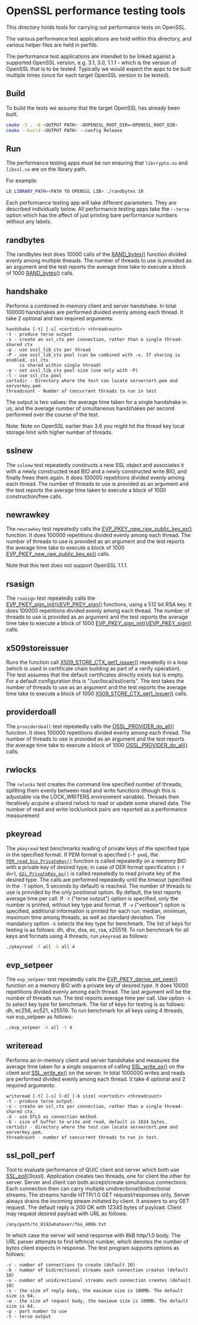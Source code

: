 # OpenSSL performance testing tools

This directory holds tools for carrying out performance tests on OpenSSL.

The various performance test applications are held within this directory, and
various helper files are held in perflib.

The performance test applications are intended to be linked against a supported
OpenSSL version, e.g. 3.1, 3.0, 1.1.1 - which is the version of OpenSSL that
is to be tested. Typically we would expect the apps to be built multiple times
(once for each target OpenSSL version to be tested).

## Build

To build the tests we assume that the target OpenSSL has already been built.

```sh
cmake -S . -B <OUTPUT PATH> -DOPENSSL_ROOT_DIR=<OPENSSL_ROOT_DIR>
cmake --build <OUTPUT PATH> --config Release
```

## Run

The performance testing apps must be run ensuring that `libcrypto.so` and
`libssl.so` are on the library path.

For example:

```sh
LD_LIBRARY_PATH=<PATH TO OPENSSL LIB> ./randbytes 10
```

Each performance testing app will take different parameters. They are described
individually below. All performance testing apps take the `--terse` option
which has the affect of just printing bare performance numbers without any
labels.

## randbytes

The randbytes test does 10000 calls of the [RAND_bytes()](https://docs.openssl.org/master/man3/RAND_bytes/) function divided
evenly among multiple threads. The number of threads to use is provided as
an argument and the test reports the average time take to execute a block of
1000 [RAND_bytes()](https://docs.openssl.org/master/man3/RAND_bytes/) calls.

## handshake

Performs a combined in-memory client and server handshake. In total 100000
handshakes are performed divided evenly among each thread. It take 2 optional
and two required arguments:

```
handshake [-t] [-s] <certsdir> <threadcount>
-t - produce terse output
-s - create an ssl_ctx per connection, rather than a single thread-shared ctx
-p - use ossl_lib_ctx per thread
-P - use ossl_lib_ctx pool (can be combined with -s. If sharing is enabled, ssl_ctx
     is shared within single thread)
-o - set ossl_lib_ctx pool size (use only with -P)
-l - use ssl_ctx pool
certsdir - Directory where the test can locate servercert.pem and serverkey.pem
threadcount - Number of concurrent threads to run in test
```

The output is two values: the average time taken for a single handshake in us,
and the average number of simultaneous handshakes per second performed over the
course of the test.

Note: Note on OpenSSL earlier than 3.6 you might hit the thread key local storage
limit with higher number of threads.

## sslnew

The `sslnew` test repeatedly constructs a new SSL object and associates it with a
newly constructed read BIO and a newly constructed write BIO, and finally frees
them again. It does 100000 repetitions divided evenly among each thread.
The number of threads to use is provided as an argument and the test
reports the average time taken to execute a block of 1000 construction/free
calls.

## newrawkey

The `newrawkey` test repeatedly calls the [EVP_PKEY_new_raw_public_key_ex()](https://docs.openssl.org/master/man3/EVP_PKEY_new/)
function. It does 100000 repetitions divided evenly among each thread. The
number of threads to use is provided as an argument and the test reports the
average time take to execute a block of 1000 [EVP_PKEY_new_raw_public_key_ex()](https://docs.openssl.org/master/man3/EVP_PKEY_new/)
calls.

Note that this test does not support OpenSSL 1.1.1.

## rsasign

The `rsasign` test repeatedly calls the [EVP_PKEY_sign_init()/EVP_PKEY_sign()](https://docs.openssl.org/master/man3/EVP_PKEY_sign/)
functions, using a 512 bit RSA key. It does 100000 repetitions divided evenly
among each thread. The number of threads to use is provided as an argument and
the test reports the average time take to execute a block of 1000
[EVP_PKEY_sign_init()/EVP_PKEY_sign()](https://docs.openssl.org/master/man3/EVP_PKEY_sign/) calls.

## x509storeissuer

Runs the function call [X509_STORE_CTX_get1_issuer()](https://docs.openssl.org/master/man3/X509_STORE_set_verify_cb_func/) repeatedly in a loop (which
is used in certificate chain building as part of a verify operation). The test
assumes that the default certificates directly exists but is empty. For a
default configuration this is "/usr/local/ssl/certs". The test takes the number
of threads to use as an argument and the test reports the average time take to
execute a block of 1000 [X509_STORE_CTX_get1_issuer()](https://docs.openssl.org/master/man3/X509_STORE_set_verify_cb_func/) calls.

## providerdoall

The `providerdoall` test repeatedly calls the [OSSL_PROVIDER_do_all()](https://docs.openssl.org/master/man3/OSSL_PROVIDER) function.
It does 100000 repetitions divided evenly among each thread. The number of
threads to use is provided as an argument and the test reports the average time
take to execute a block of 1000 [OSSL_PROVIDER_do_all()](https://docs.openssl.org/master/man3/OSSL_PROVIDER) calls.

## rwlocks

The `rwlocks` test creates the command line specified number of threads, splitting
them evenly between read and write functions (though this is adjustable via the
LOCK_WRITERS environment variable).  Threads then iteratively acquire a shared
rwlock to read or update some shared data.  The number of read and write
lock/unlock pairs are reported as a performance measurement

## pkeyread

The `pkeyread` test benchmarks reading of private keys of the specified type
in the specified format.  If PEM format is specified (`-f pem`),
the [`PEM_read_bio_PrivateKey()`](https://docs.openssl.org/master/man3/PEM_read_bio_PrivateKey/)
function is called repeatedly on a memory BIO with a private key
of desired type; in case of DER format specification (`-f der`),
[`d2i_PrivateKey_ex()`](https://docs.openssl.org/master/man3/d2i_PrivateKey/)
is called repeatedly to read private key of the desired type.
The calls are performed repeatedly until the timeout (specified in the `-T`
option, 5 seconds by default) is reached.
The number of threads to use is provided by the only positional option.
By default, the test reports average time per call.  If `-t` ("terse output")
option is specified, only the number is printed, without key type and format.
If `-v` ("verbose") option is specified, additional information is printed
for each run: median, minimum, maximum time among threads, as well as standard
deviation.
The mandatory option `-k` selects the key type for benchmark.  The list of keys
for testing is as follows: dh, dhx, dsa, ec, rsa, x25519.  To run benchmark
for all keys and formats using 4 threads, run `pkeyread` as follows:

```sh
./pkeyread -f all -k all 4
```

## evp_setpeer

The `evp_setpeer` test repeatedly calls the [EVP_PKEY_derive_set_peer()](https://docs.openssl.org/master/man3/EVP_PKEY_derive/) function
on a memory BIO with a private key of desired type.  It does 10000
repetitions divided evenly among each thread. The last argument will be the
number of threads run. The test reports average time per call. Use option `-k`
to select key type for benchmark.  The list of keys for testing is as follows:
dh, ec256, ec521, x25519.  To run benchmark for all keys using 4 threads, run
evp_setpeer as follows:

```sh
./evp_setpeer -k all -t 4
```

## writeread

Performs an in-memory client and server handshake and measures the average
time taken for a single sequence of calling [SSL_write_ex()](https://docs.openssl.org/master/man3/SSL_write/) on the client and
[SSL_write_ex()](https://docs.openssl.org/master/man3/SSL_write/) on the server.  In total 1000000 writes and reads are performed
divided evenly among each thread. It take 4 optional and 2 required arguments:

```
writeread [-t] [-s] [-d] [-b size] <certsdir> <threadcount>
-t - produce terse output.
-s - create an ssl_ctx per connection, rather than a single thread-shared ctx.
-d - use DTLS as connection method.
-b - size of buffer to write and read, default is 1024 bytes.
certsdir - directory where the test can locate servercert.pem and serverkey.pem.
threadcount - number of concurrent threads to run in test.
```

## ssl_poll_perf

Tool to evaluate performance of QUIC client and server which both use
[SSL_poll](https://docs.openssl.org/master/man3/SSL_poll/)(3ossl). Application creates two threads, one for client the
other for server. Server and client can both accept/create simultanous
connections. Each connection then can carry multiple unidirectional/bidirectional
streams. The streams handle HTTP/1.0 GET request/responses only.
Server always drains the incoming stream initiated by client.  It answers to
any GET request. The default reply is 200 OK with 12345 bytes of payload.
Client may request desired payload with URL as follows:

```
/any/path/to_8192whatever/foo_4096.txt
```

In which case the server will send response with 8kB http/1.0 body.
The URL parser attempts to find leftmost number, which denotes the number
of bytes client expects in response.
The test program supports options as follows:

```
-c - number of connections to create (default 10)
-b - number of bidirectional streams each connection creates (default 10)
-u - number of unidirectional streams each connection creates (default 10)
-s - the size of reply body, the maximum size is 100MB. The default size is 64.
-w - the size of request body, the maximum size is 100MB. The default size is 64.
-p - port number to use
-t - terse output
```

